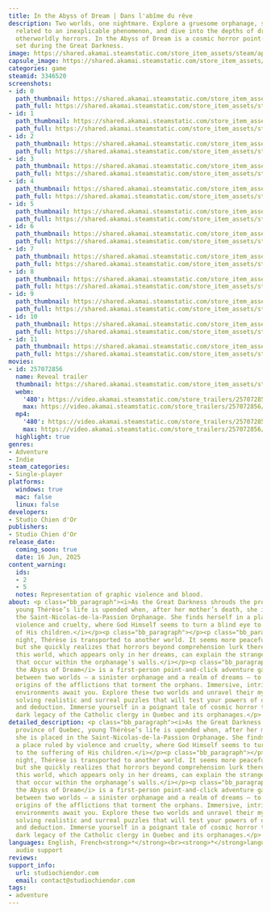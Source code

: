 ```yaml
---
title: In the Abyss of Dream | Dans l'abîme du rêve
description: Two worlds, one nightmare. Explore a gruesome orphanage, solve puzzles
  related to an inexplicable phenomenon, and dive into the depths of dreams to uncover
  otherworldly horrors. In the Abyss of Dream is a cosmic horror point-and-click game
  set during the Great Darkness.
image: https://shared.akamai.steamstatic.com/store_item_assets/steam/apps/3346520/header.jpg?t=1731941285
capsule_image: https://shared.akamai.steamstatic.com/store_item_assets/steam/apps/3346520/e83855feee978c4a544122e3087fec832df0f04e/capsule_231x87.jpg?t=1731941285
categories: game
steamid: 3346520
screenshots:
- id: 0
  path_thumbnail: https://shared.akamai.steamstatic.com/store_item_assets/steam/apps/3346520/ss_f04b7544f97feaa85428104862e2add041f9c9b1.600x338.jpg?t=1731941285
  path_full: https://shared.akamai.steamstatic.com/store_item_assets/steam/apps/3346520/ss_f04b7544f97feaa85428104862e2add041f9c9b1.1920x1080.jpg?t=1731941285
- id: 1
  path_thumbnail: https://shared.akamai.steamstatic.com/store_item_assets/steam/apps/3346520/ss_888731990364b77d13d3519f2df10efc5986b4ab.600x338.jpg?t=1731941285
  path_full: https://shared.akamai.steamstatic.com/store_item_assets/steam/apps/3346520/ss_888731990364b77d13d3519f2df10efc5986b4ab.1920x1080.jpg?t=1731941285
- id: 2
  path_thumbnail: https://shared.akamai.steamstatic.com/store_item_assets/steam/apps/3346520/ss_89034f715f31dac0e8372c5f45bb660b73c17f61.600x338.jpg?t=1731941285
  path_full: https://shared.akamai.steamstatic.com/store_item_assets/steam/apps/3346520/ss_89034f715f31dac0e8372c5f45bb660b73c17f61.1920x1080.jpg?t=1731941285
- id: 3
  path_thumbnail: https://shared.akamai.steamstatic.com/store_item_assets/steam/apps/3346520/ss_4c4eec67dc55448a4bba6dcf1798d3c00628ac9e.600x338.jpg?t=1731941285
  path_full: https://shared.akamai.steamstatic.com/store_item_assets/steam/apps/3346520/ss_4c4eec67dc55448a4bba6dcf1798d3c00628ac9e.1920x1080.jpg?t=1731941285
- id: 4
  path_thumbnail: https://shared.akamai.steamstatic.com/store_item_assets/steam/apps/3346520/ss_683ba36a63836413eeab4c1d851a1d2a82fd8e9f.600x338.jpg?t=1731941285
  path_full: https://shared.akamai.steamstatic.com/store_item_assets/steam/apps/3346520/ss_683ba36a63836413eeab4c1d851a1d2a82fd8e9f.1920x1080.jpg?t=1731941285
- id: 5
  path_thumbnail: https://shared.akamai.steamstatic.com/store_item_assets/steam/apps/3346520/ss_249e3829bb945858f61c7e9c9d89696f36e549f2.600x338.jpg?t=1731941285
  path_full: https://shared.akamai.steamstatic.com/store_item_assets/steam/apps/3346520/ss_249e3829bb945858f61c7e9c9d89696f36e549f2.1920x1080.jpg?t=1731941285
- id: 6
  path_thumbnail: https://shared.akamai.steamstatic.com/store_item_assets/steam/apps/3346520/ss_f5006ba3c1929a51d6ce5ea4f294ff9347cdd5fc.600x338.jpg?t=1731941285
  path_full: https://shared.akamai.steamstatic.com/store_item_assets/steam/apps/3346520/ss_f5006ba3c1929a51d6ce5ea4f294ff9347cdd5fc.1920x1080.jpg?t=1731941285
- id: 7
  path_thumbnail: https://shared.akamai.steamstatic.com/store_item_assets/steam/apps/3346520/ss_cdac21f835fa7057d6c63767cddc0437b6f1ffad.600x338.jpg?t=1731941285
  path_full: https://shared.akamai.steamstatic.com/store_item_assets/steam/apps/3346520/ss_cdac21f835fa7057d6c63767cddc0437b6f1ffad.1920x1080.jpg?t=1731941285
- id: 8
  path_thumbnail: https://shared.akamai.steamstatic.com/store_item_assets/steam/apps/3346520/ss_197e02ba00a90be1565d4933cc5949157fbc9824.600x338.jpg?t=1731941285
  path_full: https://shared.akamai.steamstatic.com/store_item_assets/steam/apps/3346520/ss_197e02ba00a90be1565d4933cc5949157fbc9824.1920x1080.jpg?t=1731941285
- id: 9
  path_thumbnail: https://shared.akamai.steamstatic.com/store_item_assets/steam/apps/3346520/ss_a81c03b00ae0b985a83b54c5e21781123f0890d5.600x338.jpg?t=1731941285
  path_full: https://shared.akamai.steamstatic.com/store_item_assets/steam/apps/3346520/ss_a81c03b00ae0b985a83b54c5e21781123f0890d5.1920x1080.jpg?t=1731941285
- id: 10
  path_thumbnail: https://shared.akamai.steamstatic.com/store_item_assets/steam/apps/3346520/ss_f5bb8c5766923295ddede60a729bd9e22d8e0e1e.600x338.jpg?t=1731941285
  path_full: https://shared.akamai.steamstatic.com/store_item_assets/steam/apps/3346520/ss_f5bb8c5766923295ddede60a729bd9e22d8e0e1e.1920x1080.jpg?t=1731941285
- id: 11
  path_thumbnail: https://shared.akamai.steamstatic.com/store_item_assets/steam/apps/3346520/ss_ccfed87fb57f4b6a97726761556d9f9a14a6cec3.600x338.jpg?t=1731941285
  path_full: https://shared.akamai.steamstatic.com/store_item_assets/steam/apps/3346520/ss_ccfed87fb57f4b6a97726761556d9f9a14a6cec3.1920x1080.jpg?t=1731941285
movies:
- id: 257072856
  name: Reveal trailer
  thumbnail: https://shared.akamai.steamstatic.com/store_item_assets/steam/apps/257072856/4b09655834262dee771e95c7a3103788d942aa6e/movie_600x337.jpg?t=1731941277
  webm:
    '480': https://video.akamai.steamstatic.com/store_trailers/257072856/movie480_vp9.webm?t=1731941277
    max: https://video.akamai.steamstatic.com/store_trailers/257072856/movie_max_vp9.webm?t=1731941277
  mp4:
    '480': https://video.akamai.steamstatic.com/store_trailers/257072856/movie480.mp4?t=1731941277
    max: https://video.akamai.steamstatic.com/store_trailers/257072856/movie_max.mp4?t=1731941277
  highlight: true
genres:
- Adventure
- Indie
steam_categories:
- Single-player
platforms:
  windows: true
  mac: false
  linux: false
developers:
- Studio Chien d'Or
publishers:
- Studio Chien d'Or
release_date:
  coming_soon: true
  date: 16 Jun, 2025
content_warning:
  ids:
  - 2
  - 5
  notes: Representation of graphic violence and blood.
about: <p class="bb_paragraph"><i>As the Great Darkness shrouds the province of Quebec,
  young Thérèse’s life is upended when, after her mother’s death, she is placed in
  the Saint-Nicolas-de-la-Passion Orphanage. She finds herself in a place ruled by
  violence and cruelty, where God Himself seems to turn a blind eye to the suffering
  of His children.</i></p><p class="bb_paragraph"></p><p class="bb_paragraph"><i>At
  night, Thérèse is transported to another world. It seems more peaceful, almost enchanting,
  but she quickly realizes that horrors beyond comprehension lurk there. And perhaps
  this world, which appears only in her dreams, can explain the strange phenomena
  that occur within the orphanage’s walls.</i></p><p class="bb_paragraph"></p><p class="bb_paragraph"><i>In
  the Abyss of Dream</i> is a first-person point-and-click adventure game. Journey
  between two worlds – a sinister orphanage and a realm of dreams – to uncover the
  origins of the afflictions that torment the orphans. Immersive, intricately detailed
  environments await you. Explore these two worlds and unravel their mysteries by
  solving realistic and surreal puzzles that will test your powers of observation
  and deduction. Immerse yourself in a poignant tale of cosmic horror to reveal the
  dark legacy of the Catholic clergy in Quebec and its orphanages.</p>
detailed_description: <p class="bb_paragraph"><i>As the Great Darkness shrouds the
  province of Quebec, young Thérèse’s life is upended when, after her mother’s death,
  she is placed in the Saint-Nicolas-de-la-Passion Orphanage. She finds herself in
  a place ruled by violence and cruelty, where God Himself seems to turn a blind eye
  to the suffering of His children.</i></p><p class="bb_paragraph"></p><p class="bb_paragraph"><i>At
  night, Thérèse is transported to another world. It seems more peaceful, almost enchanting,
  but she quickly realizes that horrors beyond comprehension lurk there. And perhaps
  this world, which appears only in her dreams, can explain the strange phenomena
  that occur within the orphanage’s walls.</i></p><p class="bb_paragraph"></p><p class="bb_paragraph"><i>In
  the Abyss of Dream</i> is a first-person point-and-click adventure game. Journey
  between two worlds – a sinister orphanage and a realm of dreams – to uncover the
  origins of the afflictions that torment the orphans. Immersive, intricately detailed
  environments await you. Explore these two worlds and unravel their mysteries by
  solving realistic and surreal puzzles that will test your powers of observation
  and deduction. Immerse yourself in a poignant tale of cosmic horror to reveal the
  dark legacy of the Catholic clergy in Quebec and its orphanages.</p>
languages: English, French<strong>*</strong><br><strong>*</strong>languages with full
  audio support
reviews:
support_info:
  url: studiochiendor.com
  email: contact@studiochiendor.com
tags:
- adventure
---
```


